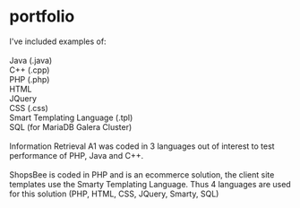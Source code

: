 # portfolio

I've included examples of:<br/><br/>
    Java (.java)<br/>
    C++ (.cpp)<br/>
    PHP (.php)<br/>
    HTML <br/>
    JQuery <br/>
    CSS (.css) <br/>
    Smart Templating Language (.tpl)<br/>
    SQL (for MariaDB Galera Cluster)<br/>
    <br/>
    Information Retrieval A1 was coded in 3 languages out of interest to test performance of PHP, Java and C++.<br/>
    <br/>
    ShopsBee is coded in PHP and is an ecommerce solution, the client site templates use the Smarty Templating Language. Thus 4 languages are used for this solution (PHP, HTML, CSS, JQuery, Smarty, SQL)
